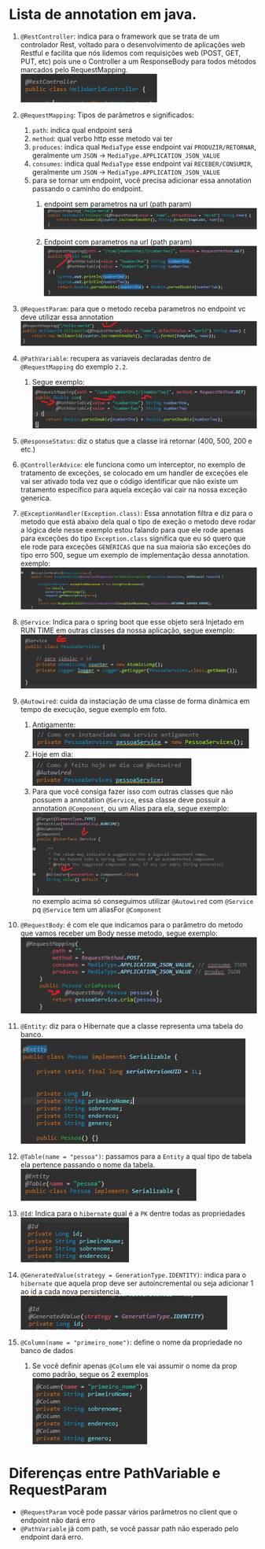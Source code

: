# Lista de annotation em java.

1. `@RestController`: indica para o framework que se trata de um controlador Rest, voltado para o desenvolvimento de aplicações web Restful e facilita que nós lidemos com requisições web (POST, GET, PUT, etc) pois une o Controller a um ResponseBody para todos métodos marcados pelo RequestMapping.<br>
   ![alt](./imgs/RestController.png)

2. `@RequestMapping`: Tipos de parâmetros e significados:
   1. `path`: indica qual endpoint será
   2. `method`: qual verbo http esse metodo vai ter
   3. `produces`: indica qual `MediaType` esse endpoint vai `PRODUZIR/RETORNAR`, geralmente um `JSON` -> `MediaType.APPLICATION_JSON_VALUE`
   4. `consumes`: indica qual `MediaType` esse endpoint vai `RECEBER/CONSUMIR`, geralmente um `JSON` -> `MediaType.APPLICATION_JSON_VALUE`
   5. para se tornar um endpoint, você  precisa adicionar essa annotation passando o caminho do endpoint.
      1. endpoint sem parametros na url (path param)
      ![alt](./imgs/request-mapping.png)

      2. Endpoint com parametros na url (path param)
      ![alt](./imgs/request-mapping-path-parameter.png)

3. `@RequestParam`: para que o metodo receba parametros no endpoint vc deve utilizar essa annotation
    ![alt](./imgs/RequestParam.png)

4. `@PathVariable`: recupera as variaveis declaradas dentro de `@RequestMapping` do exemplo `2.2`. 
   1. Segue exemplo:<br>
   ![alt](./imgs/path-variable.png)
   
5. `@ResponseStatus`: diz o status que a classe irá retornar (400, 500, 200 e etc.)
   
6. `@ControllerAdvice`: ele funciona como um interceptor, no exemplo de tratamento de exceções, 
se colocado em um handler de exceções ele vai ser ativado toda vez que o código identificar que não existe um tratamento específico para aquela exceção vai cair na nossa exceção generica.

7. `@ExceptionHandler(Exception.class)`: Essa annotation filtra e diz para o metodo que está abaixo dela qual
   o tipo de exeção o metodo deve rodar a lógica dele nesse exemplo estou falando para que ele rode apenas 
   para exceções do tipo `Exception.class` significa que eu só quero que ele rode para exceções `GENÉRICAS`
   que na sua maioria são exceções do tipo erro 500, segue um exemplo de implementação dessa annotation.
   exemplo:<br>
   ![alt](./imgs/exception-handler-500.png)

8. `@Service`: Indica para o spring boot que esse objeto será Injetado em RUN TIME em outras classes
   da nossa aplicação, segue exemplo:
   ![alt](./imgs/service.png)

9. `@Autowired`: cuida da instaciação de uma classe de forma dinâmica em tempo de execução, segue exemplo em foto.
   1. Antigamente:<br>
      ![alt](./imgs/instancia-antigamente.png)
   2. Hoje em dia:<br>
      ![alt](./imgs/instancia-hoje-em-dia.png)
   3. Para que você consiga fazer isso com outras classes que não possuem a annotation `@Service`,
      essa classe deve possuir a annotation `@Component`, ou um Alias para ela, segue exemplo:<br>
      ![alt](./imgs/alias-for-component.png)<br>
      no exemplo acima só conseguimos utilizar `@Autowired` com `@Service` pq `@Service` tem um aliasFor `@Component`

10.  `@RequestBody`: é com ele que indicamos para o parâmetro do metodo que vamos receber um Body nesse metodo, segue exemplo:<br>
    ![alt](./imgs/request-body.png)

11. `@Entity`: diz para o Hibernate que a classe representa uma tabela do banco.<br>
   ![alt](./imgs/entity.png)

12. `@Table(name = "pessoa")`: passamos para a `Entity` a qual tipo de tabela ela pertence passando o nome da tabela.<br>
![alt](./imgs/table.png)

13. `@Id`: Indica para o `hibernate` qual é a `PK` dentre todas as propriedades<br>
   ![alt](./imgs/id.png)

14. `@GeneratedValue(strategy = GenerationType.IDENTITY)`: indica para o `hibernate`  que aquela prop deve ser autoincremental ou seja adicionar 1 ao id a cada nova persistencia.<br>
    ![alt](./imgs/id_autoincremental.png)

15. `@Column(name = "primeiro_nome")`: define o nome da propriedade no banco de dados
    1.  Se você definir apenas `@Column` ele vai assumir o nome da prop como padrão, segue os 2 exemplos<br>
    ![alt](./imgs/colum-com-e-sem-nome.png) 
      


# Diferenças entre PathVariable e RequestParam

- `@RequestParam` você pode passar vários parâmetros no client que o endpoint não dará erro
- `@PathVariable` já com path, se você passar path não esperado pelo endpoint dará erro.